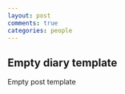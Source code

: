 ```yaml
---
layout: post
comments: true
categories: people
---
```


## Empty diary template

Empty post template